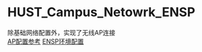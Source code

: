 # HUST_Campus_Netowrk_ENSP
除基础网络配置外，实现了无线AP连接  
[AP配置参考](https://blog.csdn.net/qq_40613029/article/details/106622528)
[ENSP环境配置](https://bbs.huaweicloud.com/blogs/348672)
